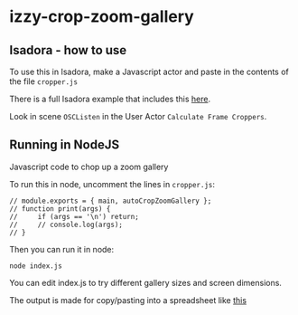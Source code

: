 # izzy-crop-zoom-gallery

## Isadora - how to use

To use this in Isadora, make a Javascript actor and paste in the contents
of the file `cropper.js`

There is a full Isadora example that includes this 
[here](https://troikatronix.com/plugin/zoomosc-name-to-video/).

Look in scene `OSCListen` in the User Actor `Calculate Frame Croppers`.


## Running in NodeJS

Javascript code to chop up a zoom gallery

To run this in node, uncomment the lines in `cropper.js`:

```
// module.exports = { main, autoCropZoomGallery };
// function print(args) {
//     if (args == '\n') return;
//     // console.log(args);
// }
```

Then you can run it in node:

```
node index.js
```

You can edit index.js to try different gallery sizes and screen dimensions.

The output is made for copy/pasting into a spreadsheet like [this](https://docs.google.com/spreadsheets/d/1M8yhE6Iu3jYyatHGrvu9DI_ZiTZRRNLPt5CzthrkXDg/edit#gid=0)

